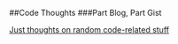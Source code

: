 ##Code Thoughts
###Part Blog, Part Gist

[Just thoughts on random code-related stuff](http://forforf.github.com/code_thoughts)
